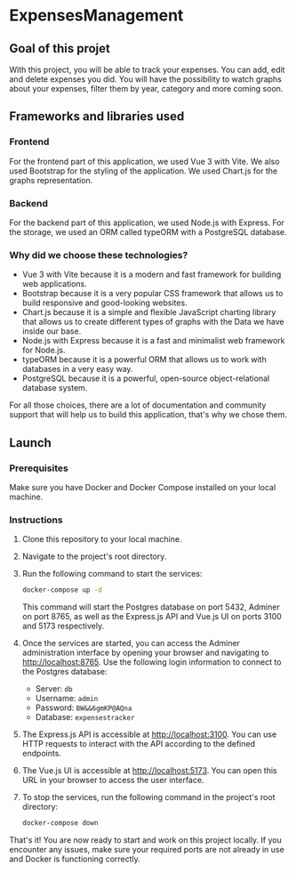# ExpensesManagement

## Goal of this projet

With this project, you will be able to track your expenses. You can add, edit and delete expenses you did. You will have the possibility to watch graphs about your expenses, filter them by year, category and more coming soon.

## Frameworks and libraries used

### Frontend

For the frontend part of this application, we used Vue 3 with Vite. We also used Bootstrap for the styling of the application.
We used Chart.js for the graphs representation.

### Backend

For the backend part of this application, we used Node.js with Express.
For the storage, we used an ORM called typeORM with a PostgreSQL database.

### Why did we choose these technologies?

- Vue 3 with Vite because it is a modern and fast framework for building web applications.
- Bootstrap because it is a very popular CSS framework that allows us to build responsive and good-looking websites.
- Chart.js because it is a simple and flexible JavaScript charting library that allows us to create different types of graphs with the Data we have inside our base.
- Node.js with Express because it is a fast and minimalist web framework for Node.js.
- typeORM because it is a powerful ORM that allows us to work with databases in a very easy way.
- PostgreSQL because it is a powerful, open-source object-relational database system.

For all those choices, there are a lot of documentation and community support that will help us to build this application, that's why we chose them.

## Launch

### Prerequisites

Make sure you have Docker and Docker Compose installed on your local machine.

### Instructions

1. Clone this repository to your local machine.

2. Navigate to the project's root directory.

3. Run the following command to start the services:

    ```bash
    docker-compose up -d
    ```

    This command will start the Postgres database on port 5432, Adminer on port 8765, as well as the Express.js API and Vue.js UI on ports 3100 and 5173 respectively.

4. Once the services are started, you can access the Adminer administration interface by opening your browser and navigating to <http://localhost:8765>. Use the following login information to connect to the Postgres database:

   - Server: `db`
   - Username: `admin`
   - Password: `BW&&6gmKP@AQna`
   - Database: `expensestracker`

5. The Express.js API is accessible at <http://localhost:3100>. You can use HTTP requests to interact with the API according to the defined endpoints.

6. The Vue.js UI is accessible at <http://localhost:5173>. You can open this URL in your browser to access the user interface.

7. To stop the services, run the following command in the project's root directory:

    ```bash
    docker-compose down
    ```

That's it! You are now ready to start and work on this project locally. If you encounter any issues, make sure your required ports are not already in use and Docker is functioning correctly.
